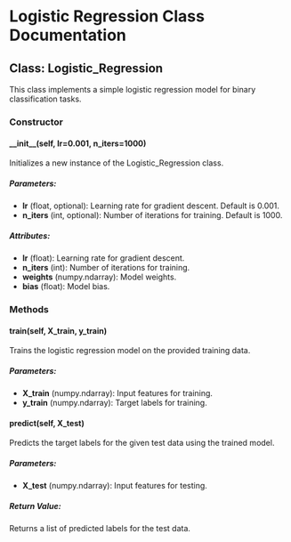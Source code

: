 <h1>Logistic Regression Class Documentation</h1>
<h2>Class: Logistic_Regression</h2>
<p>
        This class implements a simple logistic regression model for binary classification tasks.
    </p>

<h3>Constructor</h3>
    <h4>__init__(self, lr=0.001, n_iters=1000)</h4>
    <p>
        Initializes a new instance of the Logistic_Regression class.
    </p>
    <h5>Parameters:</h5>
    <ul>
        <li><strong>lr</strong> (float, optional): Learning rate for gradient descent. Default is 0.001.</li>
        <li><strong>n_iters</strong> (int, optional): Number of iterations for training. Default is 1000.</li>
    </ul>
    <h5>Attributes:</h5>
    <ul>
        <li><strong>lr</strong> (float): Learning rate for gradient descent.</li>
        <li><strong>n_iters</strong> (int): Number of iterations for training.</li>
        <li><strong>weights</strong> (numpy.ndarray): Model weights.</li>
        <li><strong>bias</strong> (float): Model bias.</li>
    </ul>
    <h3>Methods</h3>
    <h4>train(self, X_train, y_train)</h4>
    <p>
        Trains the logistic regression model on the provided training data.
    </p>
    <h5>Parameters:</h5>
    <ul>
        <li><strong>X_train</strong> (numpy.ndarray): Input features for training.</li>
        <li><strong>y_train</strong> (numpy.ndarray): Target labels for training.</li>
    </ul>
    <h4>predict(self, X_test)</h4>
    <p>
        Predicts the target labels for the given test data using the trained model.
    </p>
    <h5>Parameters:</h5>
    <ul>
        <li><strong>X_test</strong> (numpy.ndarray): Input features for testing.</li>
    </ul>
    <h5>Return Value:</h5>
<p>
    Returns a list of predicted labels for the test data.
</p>

</body>

